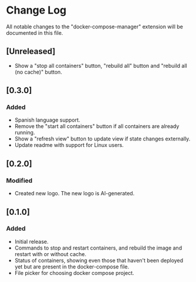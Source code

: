 # Change Log
All notable changes to the "docker-compose-manager" extension will be documented in this file.

## [Unreleased]
- Show a "stop all containers" button, "rebuild all" button and "rebuild all (no cache)" button.

## [0.3.0]
### Added
- Spanish language support.
- Remove the "start all containers" button if all containers are already running.
- Show a "refresh view" button to update view if state changes externally.
- Update readme with support for Linux users.

## [0.2.0]
### Modified
- Created new logo. The new logo is AI-generated.

## [0.1.0]
### Added
- Initial release.
- Commands to stop and restart containers, and rebuild the image and restart with or without cache.
- Status of containers, showing even those that haven't been deployed yet but are present in the docker-compose file.
- File picker for choosing docker compose project.
